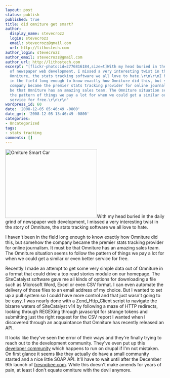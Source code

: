 ```yaml
---
layout: post
status: publish
published: true
title: did omniture get smart?
author:
  display_name: stevecrozz
  login: stevecrozz
  email: stevecrozz@gmail.com
  url: http://lithostech.com
author_login: stevecrozz
author_email: stevecrozz@gmail.com
author_url: http://lithostech.com
excerpt: "[flickr-photo:id=2776816184,size=t]With my head buried in the daily grind
  of newspaper web development, I missed a very interesting twist in the story of
  Omniture, the stats tracking software we all love to hate.\r\n\r\nI haven't been
  in the field long enough to know exactly how Omniture did this, but somehow the
  company became the premier stats tracking provider for online journalism. It must
  be that Omniture has an amazing sales team. The Omniture situation seems to follow
  the pattern of things we pay a lot for when we could get a similar or even better
  service for free.\r\n\r\n"
wordpress_id: 60
date: '2008-12-05 05:46:49 -0800'
date_gmt: '2008-12-05 13:46:49 -0800'
categories:
- Uncategorized
tags:
- stats tracking
comments: []
---
```

<p><a href="http://lithostech.com/wp-content/uploads/2008/12/4136613234_dc76ee0d99_o2.jpg"><img src="http://lithostech.com/wp-content/uploads/2008/12/4136613234_dc76ee0d99_o2-290x217.jpg" alt="Omiture Smart Car" width="290" height="217" class="alignleft size-medium wp-image-521" /></a>With my head buried in the daily grind of newspaper web development, I missed a very interesting twist in the story of Omniture, the stats tracking software we all love to hate.</p></p>
<p>I haven't been in the field long enough to know exactly how Omniture did this, but somehow the company became the premier stats tracking provider for online journalism. It must be that Omniture has an amazing sales team. The Omniture situation seems to follow the pattern of things we pay a lot for when we could get a similar or even better service for free.</p><a id="more"></a><a id="more-60"></a></p>
<p>Recently I made an attempt to get some very simple data out of Omniture in a format that could drive a top read stories module on our homepage. The SiteCatalyst software gave me all kinds of options for downloading a file such as Microsoft Word, Excel or even CSV format. I can even automate the delivery of those files to an email address of my choice. But I wanted to set up a pull system so I could have more control and that just wasn't going to be easy. I was nearly done with a Zend_Http_Client script to navigate the bizarre waters of SiteCatalyst v14 by following a maze of HTTP redirects, looking through REGEXing through javascript for strange tokens and submitting just the right request for the CSV report I wanted when I discovered through an acquaintance that Omniture has recently released an API.</p></p>
<p>It looks like they've seen the error of their ways and they're finally trying to reach out to the development community. They've even put up this <a href="http://developer.omniture.com/">developer community</a> which happens to run on drupal if I'm not mistaken. On first glance it seems like they actually do have a small community started and a nice little SOAP API. It'll have to wait until after the December 9th launch of <a href="http://www.fresnobee.com/">fresnobee.com</a>. While this doesn't make amends for years of pain, at least I don't equate omniture with the devil anymore.</p></p>
